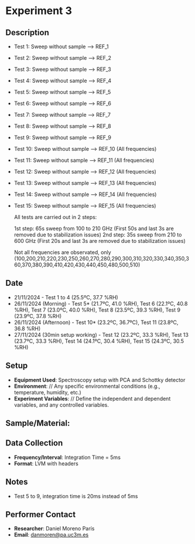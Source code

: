 # Experiment 3

## Description

- Test 1: Sweep without sample --> REF_1

- Test 2: Sweep without sample --> REF_2

- Test 3: Sweep without sample --> REF_3

- Test 4: Sweep without sample --> REF_4

- Test 5: Sweep without sample --> REF_5

- Test 6: Sweep without sample --> REF_6

- Test 7: Sweep without sample --> REF_7

- Test 8: Sweep without sample --> REF_8

- Test 9: Sweep without sample --> REF_9

- Test 10: Sweep without sample --> REF_10 (All frequencies) 

- Test 11: Sweep without sample --> REF_11 (All frequencies)

- Test 12: Sweep without sample --> REF_12 (All frequencies)

- Test 13: Sweep without sample --> REF_13 (All frequencies)

- Test 14: Sweep without sample --> REF_14 (All frequencies)

- Test 15: Sweep without sample --> REF_15 (All frequencies)
  
  All tests are carried out in 2 steps:
  
    1st step: 65s sweep from 100 to 210 GHz (First 50s and last 3s are removed due to stabilization issues)
    2nd step: 35s sweep from 210 to 600 GHz (First 20s and last 3s are removed due to stabilization issues)
  
  Not all frequencies are observated, only (100,200,210,220,230,250,260,270,280,290,300,310,320,330,340,350,360,370,380,390,410,420,430,440,450,480,500,510)

## Date

- 21/11/2024 - Test 1 to 4 (25.5ºC, 37.7 %RH)
- 26/11/2024 (Morning) - Test 5* (21.7ºC, 41.0 %RH), Test 6 (22.1ºC, 40.8 %RH), Test 7 (23.0ºC, 40.0 %RH), Test 8 (23.5ºC, 39.3 %RH), Test 9 (23.9ºC, 37.8 %RH) 
- 26/11/2024 (Afternoon) - Test 10* (23.2ºC, 36.7ºC), Test 11 (23.8ºC, 36.8 %RH) 
- 27/11/2024 (30min setup working) - Test 12 (23.2ºC, 33.3 %RH), Test 13 (23.7ºC, 33.3 %RH), Test 14 (24.1ºC, 30.4 %RH), Test 15 (24.3ºC, 30.5 %RH)

## Setup

- **Equipment Used**: Spectroscopy setup with PCA and Schottky detector
- **Environment**: // Any specific environmental conditions (e.g., temperature, humidity, etc.)
- **Experiment Variables**: // Define the independent and dependent variables, and any controlled variables.

## **Sample/Material**:

## Data Collection

- **Frequency/Interval**: Integration Time = 5ms
- **Format**: LVM with headers

## Notes

- Test 5 to 9, integration time is 20ms instead of 5ms

## Performer Contact

- **Researcher**: Daniel Moreno París
- **Email**: danmoren@pa.uc3m.es
